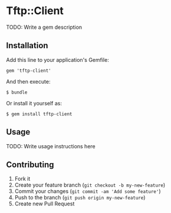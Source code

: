 # Tftp::Client

TODO: Write a gem description

## Installation

Add this line to your application's Gemfile:

    gem 'tftp-client'

And then execute:

    $ bundle

Or install it yourself as:

    $ gem install tftp-client

## Usage

TODO: Write usage instructions here

## Contributing

1. Fork it
2. Create your feature branch (`git checkout -b my-new-feature`)
3. Commit your changes (`git commit -am 'Add some feature'`)
4. Push to the branch (`git push origin my-new-feature`)
5. Create new Pull Request
